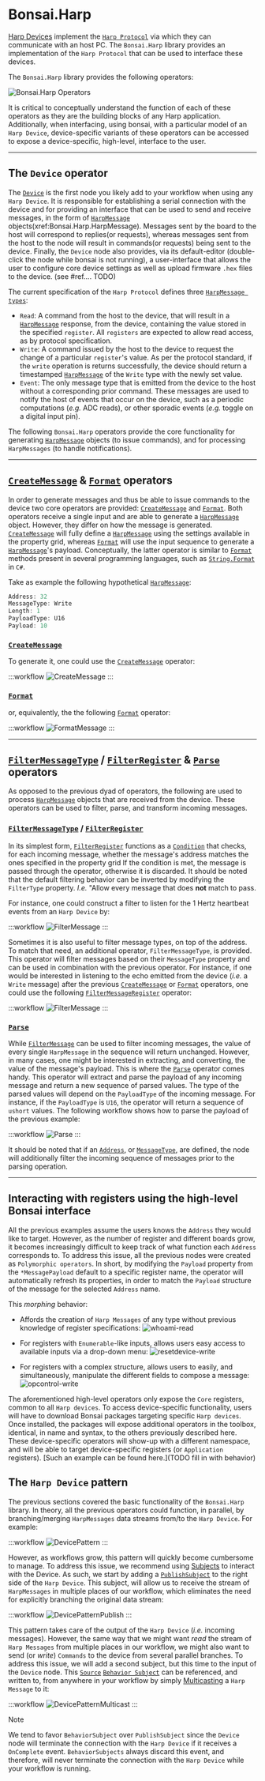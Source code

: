 # Bonsai.Harp

[Harp Devices](https://harp-tech.org/Devices/device_list.html) implement the [`Harp Protocol`](https://harp-tech.org/About/How-HARP-works/index.html) via which they can communicate with an host PC. The `Bonsai.Harp` library provides an implementation of the `Harp Protocol` that can be used to interface these devices.

The `Bonsai.Harp` library provides the following operators:

![Bonsai.Harp Operators](~/workflows/core-operators.svg)

It is critical to conceptually understand the function of each of these operators as they are the building blocks of any Harp application. Additionally, when interfacing, using bonsai, with a particular model of an `Harp Device`, device-specific variants of these operators can be accessed to expose a device-specific, high-level, interface to the user.

---

## The `Device` operator

The [`Device`](xref:Bonsai.Harp.Device) is the first node you likely add to your workflow when using any `Harp Device`. It is responsible for establishing a serial connection with the device and for providing an interface that can be used to send and receive messages, in the form of [`HarpMessage`](xref:Bonsai.Harp.HarpMessage) objects(xref:Bonsai.Harp.HarpMessage). Messages sent by the board to the host will correspond to replies(or requests), whereas messages sent from the host to the node will result in commands(or requests) being sent to the device.
Finally, the `Device` node also provides, via its default-editor (double-click the node while bonsai is not running), a user-interface that allows the user to configure core device settings as well as upload firmware `.hex` files to the device. (see #ref.... TODO)

The current specification of the `Harp Protocol` defines three [`HarpMessage types`](xref:Bonsai.Harp.MessageType):

- `Read`: A command from the host to the device, that will result in a [`HarpMessage`](xref:Bonsai.Harp.HarpMessage) response, from the device, containing the value stored in the specified `register`. All `registers` are expected to allow read access, as by protocol specification.
- `Write`: A command issued by the host to the device to request the change of a particular `register`'s value. As per the protocol standard, if the `write` operation is returns successfully, the device should return a timestamped [`HarpMessage`](xref:Bonsai.Harp.HarpMessage) of the `Write` type with the newly set value.
- `Event`: The only message type that is emitted from the device to the host without a corresponding prior command. These messages are used to notify the host of events that occur on the device, such as a periodic computations (*e.g.* ADC reads), or other sporadic events (*e.g.* toggle on a digital input pin).

The following `Bonsai.Harp` operators provide the core functionality for generating [`HarpMessage`](xref:Bonsai.Harp.HarpMessage) objects (to issue commands), and for processing `HarpMessages` (to handle notifications).

---

## [`CreateMessage`](xref:Bonsai.Harp.CreateMessage) & [`Format`](xref:Bonsai.Harp.Format) operators

In order to generate messages and thus be able to issue commands to the device two core operators are provided: [`CreateMessage`](xref:Bonsai.Harp.CreateMessage) and [`Format`](xref:Bonsai.Harp.Format). Both operators receive a single input and are able to generate a [`HarpMessage`](xref:Bonsai.Harp.HarpMessage) object. However, they differ on how the message is generated. [`CreateMessage`](xref:Bonsai.Harp.CreateMessage) will fully define a [`HarpMessage`](xref:Bonsai.Harp.HarpMessage) using the settings available in the property grid, whereas [`Format`](xref:Bonsai.Harp.Format) will use the input sequence to generate a [`HarpMessage`](xref:Bonsai.Harp.HarpMessage)'s payload. Conceptually, the latter operator is similar to [`Format`](xref:Bonsai.Harp.Format) methods present in several programming languages, such as [`String.Format`](https://learn.microsoft.com/en-us/dotnet/api/system.string.format?view=net-7.0) in `C#`.

Take as example the following hypothetical [`HarpMessage`](xref:Bonsai.Harp.HarpMessage):

```csharp
Address: 32
MessageType: Write
Length: 1
PayloadType: U16
Payload: 10
```

### [`CreateMessage`](xref:Bonsai.Harp.CreateMessage)

To generate it, one could use the [`CreateMessage`](xref:Bonsai.Harp.CreateMessage) operator:

:::workflow
![CreateMessage](~/workflows/create-message.bonsai)
:::

### [`Format`](xref:Bonsai.Harp.Format)

or, equivalently, the the following [`Format`](xref:Bonsai.Harp.Format) operator:

:::workflow
![FormatMessage](~/workflows/format.bonsai)
:::

---

## [`FilterMessageType`](xref:Bonsai.Harp.FilterMessageType) / [`FilterRegister`](xref:Bonsai.Harp.FilterRegister) & [`Parse`](xref:Bonsai.Harp.Parse) operators

As opposed to the previous dyad of operators, the following are used to process [`HarpMessage`](xref:Bonsai.Harp.HarpMessage) objects that are received from the device. These operators can be used to filter, parse, and transform incoming messages.

### [`FilterMessageType`](xref:Bonsai.Harp.FilterMessage) / [`FilterRegister`](xref:Bonsai.Harp.FilterRegister)

In its simplest form, [`FilterRegister`](xref:Bonsai.Harp.FilterRegister) functions as a [`Condition`](xref:Bonsai.Core.Reactive.Condition) that checks, for each incoming message, whether the message's address matches the ones specified in the property grid  If the condition is met, the message is passed through the operator, otherwise it is discarded. It should be noted that the default filtering behavior can be inverted by modifying the `FilterType` property. *I.e.* "Allow every message that does **not** match to pass.

For instance, one could construct a filter to listen for the 1 Hertz heartbeat events from an `Harp Device` by:

:::workflow
![FilterMessage](~/workflows/filter-message.bonsai)
:::

Sometimes it is also useful to filter message types, on top of the address. To match that need, an additional operator, `FilterMessageType`, is provided. This operator will filter messages based on their `MessageType` property and can be used in combination with the previous operator. For instance, if one would be interested in listening to the echo emitted from the device (*i.e.* a `Write` message) after the previous [`CreateMessage`](xref:Bonsai.Harp.CreateMessage) or [`Format`](xref:Bonsai.Harp.Format) operators, one could use the following [`FilterMessageRegister`](xref:Bonsai.Harp.FilterMessage) operator:

:::workflow
![FilterMessage](~/workflows/filter-messagetype-register.bonsai)
:::

### [`Parse`](xref:Bonsai.Harp.Parse)

While [`FilterMessage`](xref:Bonsai.Harp.FilterMessage) can be used to filter incoming messages, the value of every single `HarpMessage` in the sequence will return unchanged. However, in many cases, one might be interested in extracting, and converting, the value of the message's payload. This is where the [`Parse`](xref:Bonsai.Harp.Parse) operator comes handy. This operator will extract and parse the payload of any incoming message and return a new sequence of parsed values. The type of the parsed values will depend on the `PayloadType` of the incoming message. For instance, if the `PayloadType` is `U16`, the operator will return a sequence of `ushort` values. The following workflow shows how to parse the payload of the previous example:

:::workflow
![Parse](~/workflows/parse.bonsai)
:::

It should be noted that if an [`Address`](xref:Bonsai.Harp.Parse.Address), or [`MessageType`](xref:Bonsai.Harp.Parse.MessageType), are defined, the node will additionally filter the incoming sequence of messages prior to the parsing operation.

---

## Interacting with registers using the high-level Bonsai interface

All the previous examples assume the users knows the `Address` they would like to target. However, as the number of register and different boards grow, it becomes increasingly difficult to keep track of what function each `Address` corresponds to. To address this issue, all the previous nodes were created as `Polymorphic operators`. In short, by modifying the `Payload` property from the `*MessagePayload` default to a specific register name, the operator will automatically refresh its properties, in order to match the `Payload` structure of the message for the selected `Address` name.

This *morphing* behavior:

- Affords the creation of `Harp Messages` of any type without previous knowledge of register specifications:
![whoami-read](~/images/whoami_read.png)

- For registers with `Enumerable`-like inputs, allows users easy access to available inputs via a drop-down menu:
![resetdevice-write](~/images/resetdevice-write.png)

- For registers with a complex structure, allows users to easily, and simultaneously, manipulate the different fields to compose a message:
![opcontrol-write](~/images/opcontrol-write.png)


The aforementioned high-level operators only expose the `Core` registers, common to all `Harp devices`. To access device-specific functionality, users will have to download Bonsai packages targeting specific `Harp devices`. Once installed, the packages will expose additional operators in the toolbox, identical, in name and syntax, to the others previously described here. These device-specific operators will show-up with a different namespace, and will be able to target device-specific registers (or `Application` registers). [Such an example can be found here.](TODO fill in with behavior)

## The `Harp Device` pattern

The previous sections covered the basic functionality of the `Bonsai.Harp` library. In theory, all the previous operators could function, in parallel, by branching/merging `HarpMessages` data streams from/to the `Harp Device`. For example:

:::workflow
![DevicePattern](~/workflows/device-pattern-nosubjects.bonsai)
:::

However, as workflows grow, this pattern will quickly become cumbersome to manage. To address this issue, we recommend using [Subjects](https://bonsai-rx.org/docs/articles/subjects.html) to interact with the Device.
As such, we start by adding a [`PublishSubject`](https://bonsai-rx.org/docs/articles/subjects.html#publishsubject) to the right side of the `Harp Device`. This subject, will allow us to receive the stream of `HarpMessages` in multiple places of our workflow, which eliminates the need for explicitly branching the original data stream:

:::workflow
![DevicePatternPublish](~/workflows/device-pattern-publish.bonsai)
:::

This pattern takes care of the output of the `Harp Device` (*i.e.* incoming messages). However, the same way that we might want *read* the stream of `Harp Messages` from multiple places in our workflow, we might also want to send (or *write*) `Commands` to the device from several parallel branches. To address this issue, we will add a second subject, but this time to the input of the `Device` node. This [`Source`](https://bonsai-rx.org/docs/articles/subjects.html#source-subjects) [`Behavior Subject`](https://bonsai-rx.org/docs/articles/subjects.html#behaviorsubject) can be referenced, and written to, from anywhere in your workflow by simply [Multicasting](https://bonsai-rx.org/docs/articles/subjects.html#multicastsubject) a `Harp Message` to it:

:::workflow
![DevicePatternMulticast](~/workflows/device-pattern-multicast.bonsai)
:::

> [!Note]
> We tend to favor `BehaviorSubject` over `PublishSubject` since the `Device` node will terminate the connection with the `Harp Device` if it receives a `OnComplete` event. `BehaviorSubjects` always discard this event, and therefore, will never terminate the connection with the `Harp Device` while your workflow is running.

